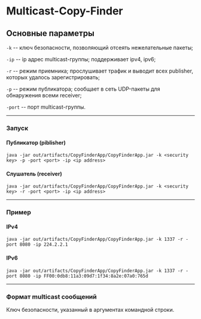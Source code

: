 # Multicast-Copy-Finder
## Основные параметры
`-k` -- ключ безопасности, позволяющий отсеять нежелательные пакеты;

`-ip` -- ip адрес multicast-группы; поддерживает ipv4, ipv6;

`-r` -- режим приемника; прослушивает трафик и выводит всех publisher, которых удалось зарегистрировать;

`-p` -- режим публикатора; сообщает в сеть UDP-пакеты для обнаружения всеми receiver;

`-port` -- порт multicast-группы.
***
### Запуск
#### Публикатор (piblisher)
`java -jar out/artifacts/CopyFinderApp/CopyFinderApp.jar -k <security key> -p -port <port> -ip <ip address>`
#### Слушатель (receiver)
`java -jar out/artifacts/CopyFinderApp/CopyFinderApp.jar -k <security key> -r -port <port> -ip <ip address>`
***
### Пример
#### IPv4
`java -jar out/artifacts/CopyFinderApp/CopyFinderApp.jar -k 1337 -r -port 8080 -ip 224.2.2.1`

#### IPv6
`java -jar out/artifacts/CopyFinderApp/CopyFinderApp.jar -k 1337 -r -port 8080 -ip FF00:0db8:11a3:09d7:1f34:8a2e:07a0:765d`
***
### Формат multicast сообщений
Ключ безопасности, указанный в аргументах командной строки.

